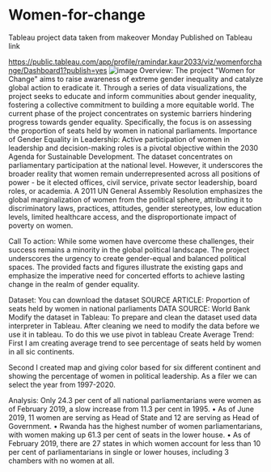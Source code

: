 # Women-for-change
Tableau project data taken from makeover Monday 
Published on Tableau link 

https://public.tableau.com/app/profile/ramindar.kaur2033/viz/womenforchange/Dashboard1?publish=yes
![image](https://github.com/ramindardatabee/Women-for-change/assets/129105565/ff0608b4-2ffb-4efc-938b-bdb635c85df4)
Overview:
The project "Women for Change" aims to raise awareness of extreme gender inequality and catalyze global action to eradicate it. Through a series of data visualizations, the project seeks to educate and inform communities about gender inequality, fostering a collective commitment to building a more equitable world. The current phase of the project concentrates on systemic barriers hindering progress towards gender equality. Specifically, the focus is on assessing the proportion of seats held by women in national parliaments.
Importance of Gender Equality in Leadership:
Active participation of women in leadership and decision-making roles is a pivotal objective within the 2030 Agenda for Sustainable Development. The dataset concentrates on parliamentary participation at the national level. However, it underscores the broader reality that women remain underrepresented across all positions of power - be it elected offices, civil service, private sector leadership, board roles, or academia. A 2011 UN General Assembly Resolution emphasizes the global marginalization of women from the political sphere, attributing it to discriminatory laws, practices, attitudes, gender stereotypes, low education levels, limited healthcare access, and the disproportionate impact of poverty on women.

Call To action:
While some women have overcome these challenges, their success remains a minority in the global political landscape. The project underscores the urgency to create gender-equal and balanced political spaces. The provided facts and figures illustrate the existing gaps and emphasize the imperative need for concerted efforts to achieve lasting change in the realm of gender equality.

Dataset:   You can download the dataset 
SOURCE ARTICLE: Proportion of seats held by women in national parliaments
DATA SOURCE: World Bank
Modify the dataset in Tableau:
To prepare and clean the dataset used data interpreter in Tableau. After cleaning we need to modify the data before we use it in tableau. To do this we use pivot in tableau
 Create Average Trend:
First I am creating average trend to see percentage of seats held by women in all sic continents. 

 
Second I created map and giving color based for six different continent and showing the percentage of women in political leadership. As a filer we can select the year from 1997-2020. 
 
Analysis:
Only 24.3 per cent of all national parliamentarians were women as of February 2019, a slow
increase from 11.3 per cent in 1995.
• As of June 2019, 11 women are serving as Head of State and 12 are serving as Head of
Government.
• Rwanda has the highest number of women parliamentarians, with women making up 61.3 per cent
of seats in the lower house.
• As of February 2019, there are 27 states in which women account for less than 10 per cent of
parliamentarians in single or lower houses, including 3 chambers with no women at all.
